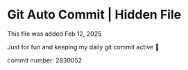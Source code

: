 # Git Auto Commit | Hidden File

This file was added Feb 12, 2025

Just for fun and keeping my daily git commit active 🤪

commit number: 2830052
